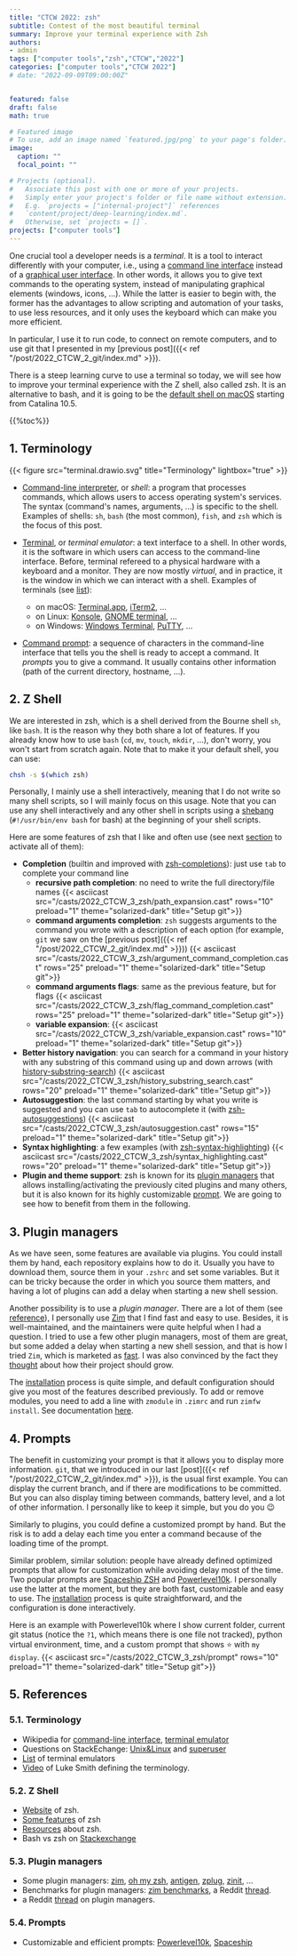 ```yaml
---
title: "CTCW 2022: zsh"
subtitle: Contest of the most beautiful terminal
summary: Improve your terminal experience with Zsh
authors:
- admin
tags: ["computer tools","zsh","CTCW","2022"]
categories: ["computer tools","CTCW 2022"]
# date: "2022-09-09T09:00:00Z"


featured: false
draft: false
math: true

# Featured image
# To use, add an image named `featured.jpg/png` to your page's folder. 
image:
  caption: ""
  focal_point: ""

# Projects (optional).
#   Associate this post with one or more of your projects.
#   Simply enter your project's folder or file name without extension.
#   E.g. `projects = ["internal-project"]` references 
#   `content/project/deep-learning/index.md`.
#   Otherwise, set `projects = []`.
projects: ["computer tools"]
---
```


One crucial tool a developer needs is a *terminal*. It is a tool to interact differently with your computer, i.e., using a [command line interface](https://en.wikipedia.org/wiki/Command-line_interface#Anatomy_of_a_shell_CLI) instead of a [graphical user interface](https://en.wikipedia.org/wiki/Graphical_user_interface). In other words, it allows you to give text commands to the operating system, instead of manipulating graphical elements (windows, icons, ...). While the latter is easier to begin with, the former has the advantages to allow scripting and automation of your tasks, to use less resources, and it only uses the keyboard which can make you more efficient.

In particular, I use it to run code, to connect on remote computers, and to use git that I presented in my [previous post]({{< ref "/post/2022_CTCW_2_git/index.md" >}}).

There is a steep learning curve to use a terminal so today, we will see how to improve your terminal experience with the Z shell, also called zsh. It is an alternative to bash, and it is going to be the [default shell on macOS](https://support.apple.com/en-us/HT208050) starting from Catalina 10.5.

{{%toc%}}

## 1. Terminology

{{< figure src="terminal.drawio.svg" title="Terminology" lightbox="true" >}}

- [Command-line interpreter](https://en.wikipedia.org/wiki/Command-line_interface), or *shell*: a program that processes commands, which allows users to access operating system's services. The syntax (command's names, arguments, ...) is specific to the shell. Examples of shells: `sh`, `bash` (the most common), `fish`, and `zsh` which is the focus of this post.
- [Terminal](https://en.wikipedia.org/wiki/Terminal_emulator), or *terminal emulator*: a text interface to a shell. In other words, it is the software in which users can access to the command-line interface. Before, terminal refereed to a physical hardware with a keyboard and a monitor. They are now mostly *virtual*, and in practice, it is the window in which we can interact with a shell. Examples of terminals (see [list](https://en.wikipedia.org/wiki/List_of_terminal_emulators)):
    - on macOS: [Terminal.app](https://en.wikipedia.org/wiki/Terminal_(macOS)), [iTerm2](https://www.iterm2.com), ...
    - on Linux: [Konsole](https://konsole.kde.org), [GNOME terminal](https://en.wikipedia.org/wiki/GNOME_Terminal), ...
    - on Windows: [Windows Terminal](https://devblogs.microsoft.com/commandline/introducing-windows-terminal/), [PuTTY](https://www.chiark.greenend.org.uk/~sgtatham/putty/), ...

- [Command prompt](https://en.wikipedia.org/wiki/Command-line_interface#Command_prompt): a sequence of characters in the command-line interface that tells you the shell is ready to accept a command. It *prompts* you to give a command. It usually contains other information (path of the current directory, hostname, ...).

## 2. Z Shell

We are interested in zsh, which is a shell derived from the Bourne shell `sh`, like `bash`. It is the reason why they both share a lot of features. If you already know how to use `bash` (`cd`, `mv`, `touch`, `mkdir`, ...), don't worry, you won't start from scratch again. Note that to make it your default shell, you can use:

```bash
chsh -s $(which zsh)
```

Personally, I mainly use a shell interactively, meaning that I do not write so many shell scripts, so I will mainly focus on this usage. Note that you can use any shell interactively and any other shell in scripts using a [shebang](https://en.wikipedia.org/wiki/Shebang_(Unix)) (`#!/usr/bin/env bash` for bash) at the beginning of your shell scripts.

Here are some features of zsh that I like and often use (see next [section](#3-plugin-managers) to activate all of them):

- **Completion** (builtin and improved with [zsh-completions](https://github.com/zsh-users/zsh-completions)): just use `tab` to complete your command line
    - **recursive path completion**: no need to write the full directory/file names
{{< asciicast src="/casts/2022_CTCW_3_zsh/path_expansion.cast" rows="10" preload="1" theme="solarized-dark" title="Setup git">}}
    - **command arguments completion**: `zsh` suggests arguments to the command you wrote with a description of each option (for example, `git` we saw on the [previous post]({{< ref "/post/2022_CTCW_2_git/index.md" >}})) {{< asciicast src="/casts/2022_CTCW_3_zsh/argument_command_completion.cast" rows="25" preload="1" theme="solarized-dark" title="Setup git">}}
    - **command arguments flags**: same as the previous feature, but for flags {{< asciicast src="/casts/2022_CTCW_3_zsh/flag_command_completion.cast" rows="25" preload="1" theme="solarized-dark" title="Setup git">}}
    - **variable expansion**: {{< asciicast src="/casts/2022_CTCW_3_zsh/variable_expansion.cast" rows="10" preload="1" theme="solarized-dark" title="Setup git">}}
- **Better history navigation**: you can search for a command in your history with any substring of this command using up and down arrows (with [history-substring-search](https://github.com/zsh-users/zsh-history-substring-search)) {{< asciicast src="/casts/2022_CTCW_3_zsh/history_substring_search.cast" rows="20" preload="1" theme="solarized-dark" title="Setup git">}}
- **Autosuggestion**: the last command starting by what you write is suggested and you can use `tab` to autocomplete it (with [zsh-autosuggestions](https://github.com/zsh-users/zsh-autosuggestions))
{{< asciicast src="/casts/2022_CTCW_3_zsh/autosuggestion.cast" rows="15" preload="1" theme="solarized-dark" title="Setup git">}}
- **Syntax highlighting**: a few examples (with [zsh-syntax-highlighting](https://github.com/zsh-users/zsh-syntax-highlighting)) {{< asciicast src="/casts/2022_CTCW_3_zsh/syntax_highlighting.cast" rows="20" preload="1" theme="solarized-dark" title="Setup git">}}
- **Plugin and theme support**: zsh is known for its [plugin managers](#3-plugin-managers) that allows installing/activating the previously cited plugins and many others, but it is also known for its highly customizable [prompt](#4-prompts). We are going to see how to benefit from them in the following.

## 3. Plugin managers

As we have seen, some features are available via plugins. You could install them by hand, each repository explains how to do it. Usually you have to download them, source them in your `.zshrc` and set some variables. But it can be tricky because the order in which you source them matters, and having a lot of plugins can add a delay when starting a new shell session.

Another possibility is to use a *plugin manager*. There are a lot of them (see [reference](#53-plugin-managers)), I personally use [Zim](https://github.com/zimfw/zimfw) that I find fast and easy to use. Besides, it is well-maintained, and the maintainers were quite helpful when I had a question. I tried to use a few other plugin managers, most of them are great, but some added a delay when starting a new shell session, and that is how I tried `Zim`, which is marketed as [fast](https://github.com/zimfw/zimfw/wiki/Speed). I was also convinced by the fact they [thought](https://github.com/zimfw/zimfw/issues/88) about how their project should grow.

The [installation](https://github.com/zimfw/zimfw#installation) process is quite simple, and default configuration should give you most of the features described previously. To add or remove modules, you need to add a line with `zmodule` in `.zimrc` and run `zimfw install`. See documentation [here](https://github.com/zimfw/zimfw#zmodule).

## 4. Prompts

The benefit in customizing your prompt is that it allows you to display more information. `git`, that we introduced in our last [post]({{< ref "/post/2022_CTCW_2_git/index.md" >}}), is the usual first example. You can display the current branch, and if there are modifications to be committed. But you can also display timing between commands, battery level, and a lot of other information. I personally like to keep it simple, but you do you :wink:

Similarly to plugins, you could define a customized prompt by hand. But the risk is to add a delay each time you enter a command because of the loading time of the prompt.

Similar problem, similar solution: people have already defined optimized prompts that allow for customization while avoiding delay most of the time. Two popular prompts are [Spaceship ZSH](https://github.com/denysdovhan/spaceship-prompt) and [Powerlevel10k](https://github.com/romkatv/powerlevel10k). I personally use the latter at the moment, but they are both fast, customizable and easy to use. The [installation](https://github.com/romkatv/powerlevel10k#get-started) process is quite straightforward, and the configuration is done interactively.

Here is an example with Powerlevel10k where I show current folder, current git status (notice the `?1`, which means there is one file not tracked), python virtual environment, time, and a custom prompt that shows :star: with `my display`.
{{< asciicast src="/casts/2022_CTCW_3_zsh/prompt" rows="10" preload="1" theme="solarized-dark" title="Setup git">}}

## 5. References

### 5.1. Terminology

- Wikipedia for [command-line interface](https://en.wikipedia.org/wiki/Command-line_interface#Anatomy_of_a_shell_CLI), [terminal emulator](https://en.wikipedia.org/wiki/Terminal_emulator)
- Questions on StackEchange: [Unix&Linux](https://unix.stackexchange.com/questions/4126/what-is-the-exact-difference-between-a-terminal-a-shell-a-tty-and-a-con) and [superuser](https://superuser.com/questions/144666/what-is-the-difference-between-shell-console-and-terminal)
- [List](https://en.wikipedia.org/wiki/List_of_terminal_emulators) of terminal emulators
- [Video](https://www.youtube.com/watch?v=hMSByvFHOro) of Luke Smith defining the terminology.

### 5.2. Z Shell

- [Website](http://zsh.sourceforge.net) of zsh.
- [Some features](https://github.com/hmml/awesome-zsh) of zsh
- [Resources](https://github.com/unixorn/awesome-zsh-plugins#generic-zsh) about zsh.
- Bash vs zsh on [Stackexchange](https://apple.stackexchange.com/questions/361870/what-are-the-practical-differences-between-bash-and-zsh)

### 5.3. Plugin managers

- Some plugin managers: [zim](https://github.com/zimfw/zimfw), [oh my zsh](https://ohmyz.sh), [antigen](https://github.com/zsh-users/antigen), [zplug](https://github.com/zplug/zplug), [zinit](https://github.com/zdharma/zinit), ...
- Benchmarks for plugin managers: [zim benchmarks](https://github.com/zimfw/zimfw/wiki/Speed), a Reddit [thread](https://www.reddit.com/r/zsh/comments/ak0vgi/a_comparison_of_all_the_zsh_plugin_mangers_i_used/).
- a Reddit [thread](https://www.reddit.com/r/zsh/comments/bj6rwz/what_is_a_good_ohmyzsh_alternative/) on plugin managers.

### 5.4. Prompts

- Customizable and efficient prompts: [Powerlevel10k](https://github.com/romkatv/powerlevel10k), [Spaceship](https://github.com/denysdovhan/spaceship-prompt)
